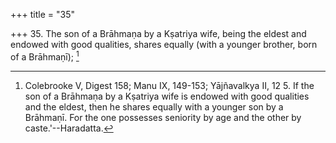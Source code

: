 +++
title = "35"

+++
35. The son of a Brāhmaṇa by a Kṣatriya wife, being the eldest and endowed with good qualities, shares equally (with a younger brother, born of a Brāhmaṇī); [^33] 


[^33]:  Colebrooke V, Digest 158; Manu IX, 149-153; Yājñavalkya II, 12 5. If the son of a Brāhmaṇa by a Kṣatriya wife is endowed with good qualities and the eldest, then he shares equally with a younger son by a Brāhmaṇī. For the one possesses seniority by age and the other by caste.'--Haradatta.
